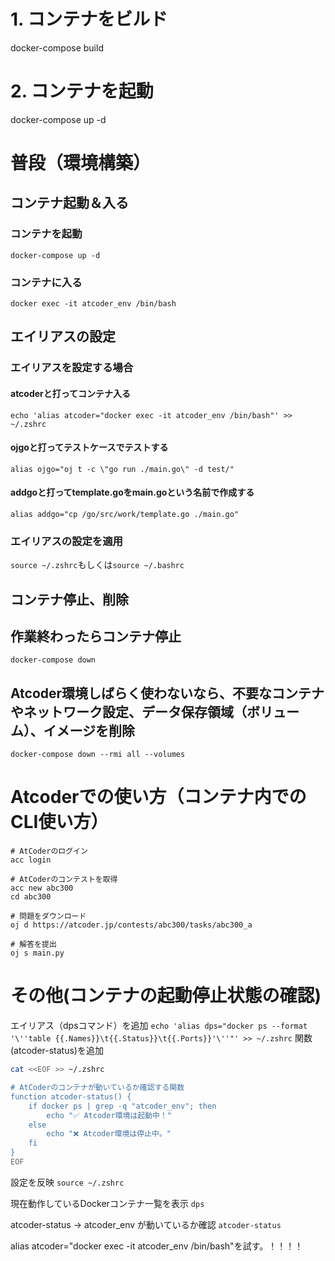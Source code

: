 # 1. コンテナをビルド
docker-compose build

# 2. コンテナを起動
docker-compose up -d

# 普段（環境構築）
## コンテナ起動＆入る
### コンテナを起動
`docker-compose up -d`
### コンテナに入る
`docker exec -it atcoder_env /bin/bash`

## エイリアスの設定
### エイリアスを設定する場合
#### atcoderと打ってコンテナ入る
`echo 'alias atcoder="docker exec -it atcoder_env /bin/bash"' >> ~/.zshrc`
#### ojgoと打ってテストケースでテストする
`alias ojgo="oj t -c \"go run ./main.go\" -d test/"`
#### addgoと打ってtemplate.goをmain.goという名前で作成する
`alias addgo="cp /go/src/work/template.go ./main.go"`
### エイリアスの設定を適用
`source ~/.zshrc`もしくは`source ~/.bashrc`

## コンテナ停止、削除
## 作業終わったらコンテナ停止
`docker-compose down`
## Atcoder環境しばらく使わないなら、不要なコンテナやネットワーク設定、データ保存領域（ボリューム）、イメージを削除
`docker-compose down --rmi all --volumes`

# Atcoderでの使い方（コンテナ内でのCLI使い方）
```bash:
# AtCoderのログイン
acc login

# AtCoderのコンテストを取得
acc new abc300
cd abc300

# 問題をダウンロード
oj d https://atcoder.jp/contests/abc300/tasks/abc300_a

# 解答を提出
oj s main.py
```

# その他(コンテナの起動停止状態の確認)
エイリアス（dpsコマンド）を追加
`echo 'alias dps="docker ps --format '\''table {{.Names}}\t{{.Status}}\t{{.Ports}}'\''"' >> ~/.zshrc`
関数(atcoder-status)を追加
```zsh
cat <<EOF >> ~/.zshrc

# AtCoderのコンテナが動いているか確認する関数
function atcoder-status() {
    if docker ps | grep -q "atcoder_env"; then
        echo "✅ Atcoder環境は起動中！"
    else
        echo "❌ Atcoder環境は停止中。"
    fi
}
EOF
```
設定を反映
`source ~/.zshrc`

現在動作しているDockerコンテナ一覧を表示
`dps`

atcoder-status → atcoder_env が動いているか確認
`atcoder-status`

alias atcoder="docker exec -it atcoder_env /bin/bash"を試す。！！！！